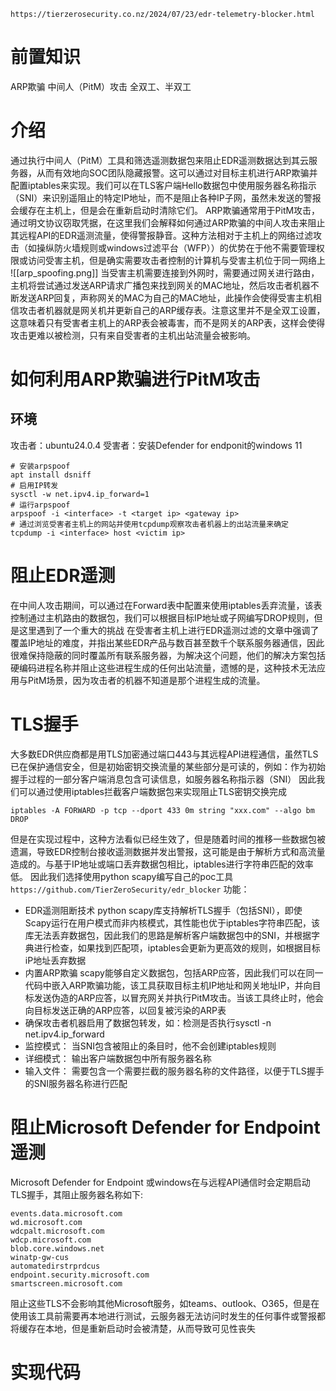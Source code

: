 `https://tierzerosecurity.co.nz/2024/07/23/edr-telemetry-blocker.html`
# 前置知识
ARP欺骗
中间人（PitM）攻击
全双工、半双工
# 介绍
通过执行中间人（PitM）工具和筛选遥测数据包来阻止EDR遥测数据达到其云服务器，从而有效地向SOC团队隐藏报警。这可以通过对目标主机进行ARP欺骗并配置iptables来实现。我们可以在TLS客户端Hello数据包中使用服务器名称指示（SNI）来识别遥阻止的特定IP地址，而不是阻止各种IP子网，虽然未发送的警报会缓存在主机上，但是会在重新启动时清除它们。
ARP欺骗通常用于PitM攻击，通过明文协议窃取凭据，在这里我们会解释如何通过ARP欺骗的中间人攻击来阻止其远程API的EDR遥测流量，使得警报静音。这种方法相对于主机上的网络过滤攻击（如操纵防火墙规则或windows过滤平台（WFP））的优势在于他不需要管理权限或访问受害主机，但是确实需要攻击者控制的计算机与受害主机位于同一网络上
![[arp_spoofing.png]]
当受害主机需要连接到外网时，需要通过网关进行路由，主机将尝试通过发送ARP请求广播包来找到网关的MAC地址，然后攻击者机器不断发送ARP回复，声称网关的MAC为自己的MAC地址，此操作会使得受害主机相信攻击者机器就是网关机并更新自己的ARP缓存表。注意这里并不是全双工设置，这意味着只有受害者主机上的ARP表会被毒害，而不是网关的ARP表，这样会使得攻击更难以被检测，只有来自受害者的主机出站流量会被影响。
# 如何利用ARP欺骗进行PitM攻击
## 环境
攻击者：ubuntu24.0.4
受害者：安装Defender for endponit的windows 11
```
# 安装arpspoof
apt install dsniff
# 启用IP转发
sysctl -w net.ipv4.ip_forward=1
# 运行arpspoof
arpspoof -i <interface> -t <target ip> <gateway ip>
# 通过浏览受害者主机上的网站并使用tcpdump观察攻击者机器上的出站流量来确定
tcpdump -i <interface> host <victim ip>
```
# 阻止EDR遥测
在中间人攻击期间，可以通过在Forward表中配置来使用iptables丢弃流量，该表控制通过主机路由的数据包，我们可以根据目标IP地址或子网编写DROP规则，但是这里遇到了一个重大的挑战
在受害者主机上进行EDR遥测过滤的文章中强调了覆盖IP地址的难度，并指出某些EDR产品与数百甚至数千个联系服务器通信，因此很难保持隐蔽的同时覆盖所有联系服务器，为解决这个问题，他们的解决方案包括硬编码进程名称并阻止这些进程生成的任何出站流量，遗憾的是，这种技术无法应用与PitM场景，因为攻击者的机器不知道是那个进程生成的流量。
# TLS握手
大多数EDR供应商都是用TLS加密通过端口443与其远程API进程通信，虽然TLS已在保护通信安全，但是初始密钥交换流量的某些部分是可读的，例如：作为初始握手过程的一部分客户端消息包含可读信息，如服务器名称指示器（SNI）
因此我们可以通过使用iptables拦截客户端数据包来实现阻止TLS密钥交换完成
```
iptables -A FORWARD -p tcp --dport 433 0m string "xxx.com" --algo bm DROP
```
但是在实现过程中，这种方法看似已经生效了，但是随着时间的推移一些数据包被遗漏，导致EDR控制台接收遥测数据并发出警报，这可能是由于解析方式和高流量造成的。与基于IP地址或端口丢弃数据包相比，iptables进行字符串匹配的效率低。
因此我们选择使用python scapy编写自己的poc工具
`https://github.com/TierZeroSecurity/edr_blocker`
功能：
- EDR遥测阻断技术
	python scapy库支持解析TLS握手（包括SNI），即使Scapy运行在用户模式而非内核模式，其性能也优于iptables字符串匹配，该库无法丢弃数据包，因此我们的思路是解析客户端数据包中的SNI，并根据字典进行检查，如果找到匹配项，iptables会更新为更高效的规则，如根据目标iP地址丢弃数据
- 内置ARP欺骗
	scapy能够自定义数据包，包括ARP应答，因此我们可以在同一代码中嵌入ARP欺骗功能，该工具获取目标主机IP地址和网关地址IP，并向目标发送伪造的ARP应答，以冒充网关并执行PitM攻击。当该工具终止时，他会向目标发送正确的ARP应答，以回复被污染的ARP表
- 确保攻击者机器启用了数据包转发，如：检测是否执行sysctl -n net.ipv4.ip_forward
- 监控模式： 当SNI包含被阻止的条目时，他不会创建iptables规则
- 详细模式： 输出客户端数据包中所有服务器名称
- 输入文件： 需要包含一个需要拦截的服务器名称的文件路径，以便于TLS握手的SNI服务器名称进行匹配
# 阻止Microsoft Defender for Endpoint 遥测
Microsoft Defender for Endpoint 或windows在与远程API通信时会定期启动TLS握手，其阻止服务器名称如下:
```
events.data.microsoft.com
wd.microsoft.com
wdcpalt.microsoft.com
wdcp.microsoft.com
blob.core.windows.net
winatp-gw-cus
automatedirstrprdcus
endpoint.security.microsoft.com
smartscreen.microsoft.com
```
阻止这些TLS不会影响其他Microsoft服务，如teams、outlook、O365，但是在使用该工具前需要再本地进行测试，云服务器无法访问时发生的任何事件或警报都将缓存在本地，但是重新启动时会被清楚，从而导致可见性丧失
# 实现代码

